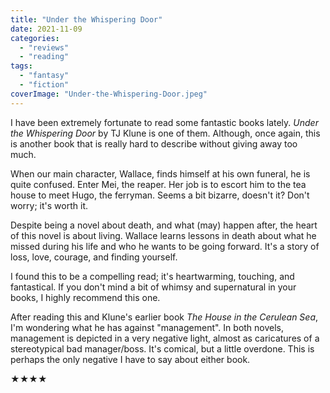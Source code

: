```yaml
---
title: "Under the Whispering Door"
date: 2021-11-09
categories: 
  - "reviews"
  - "reading"
tags: 
  - "fantasy"
  - "fiction"
coverImage: "Under-the-Whispering-Door.jpeg"
---
```


I have been extremely fortunate to read some fantastic books lately. _Under the Whispering Door_ by TJ Klune is one of them. Although, once again, this is another book that is really hard to describe without giving away too much.

When our main character, Wallace, finds himself at his own funeral, he is quite confused. Enter Mei, the reaper. Her job is to escort him to the tea house to meet Hugo, the ferryman. Seems a bit bizarre, doesn't it? Don't worry; it's worth it.

Despite being a novel about death, and what (may) happen after, the heart of this novel is about living. Wallace learns lessons in death about what he missed during his life and who he wants to be going forward. It's a story of loss, love, courage, and finding yourself.

I found this to be a compelling read; it's heartwarming, touching, and fantastical. If you don't mind a bit of whimsy and supernatural in your books, I highly recommend this one.

After reading this and Klune's earlier book _The House in the Cerulean Sea_, I'm wondering what he has against "management". In both novels, management is depicted in a very negative light, almost as caricatures of a stereotypical bad manager/boss. It's comical, but a little overdone. This is perhaps the only negative I have to say about either book.

★★★★
